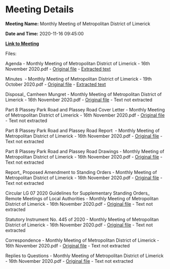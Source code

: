 # Meeting Details

**Meeting Name:** Monthly Meeting of Metropolitan District of Limerick

**Date and Time:** 2020-11-16 09:45:00

**[Link to Meeting](https://www.limerick.ie/council/whats-on/monthly-meeting-metropolitan-district-limerick-67)**

Files: 

Agenda - Monthly Meeting of Metropolitan District of Limerick - 16th November 2020.pdf - [Original file](https://www.limerick.ie/sites/default/files/media/documents/2020-11/00-agenda-monthly-meeting-16th-november-2020.pdf) - [Extracted text](./Agenda%20-%C2%A0Monthly%20Meeting%20of%20Metropolitan%20District%20of%20Limerick%20-%2016th%20November%202020.md)

Minutes  - Monthly Meeting of Metropolitan District of Limerick - 19th October 2020.pdf - [Original file](https://www.limerick.ie/sites/default/files/media/documents/2020-11/01-draft-minutes-monthly-meeting-19th-october-2020.pdf) - [Extracted text](./Minutes%C2%A0%20-%20Monthly%20Meeting%C2%A0of%20Metropolitan%20District%20of%20Limerick%20-%2019th%20October%202020.md)

Disposal_ Camheen Mungret - Monthly Meeting of Metropolitan District of Limerick - 16th November 2020.pdf - [Original file](https://www.limerick.ie/sites/default/files/media/documents/2020-11/02-disposal-camheen-mungret.pdf) - Text not extracted

Part 8 Plassey Park Road and Plassey Road Cover Letter - Monthly Meeting of Metropolitan District of Limerick - 16th November 2020.pdf - [Original file](https://www.limerick.ie/sites/default/files/media/documents/2020-11/03a-part-8-plassey-park-road-and-plassey-road-cover-letter.pdf) - Text not extracted

Part 8 Plassey Park Road and Plassey Road Report  - Monthly Meeting of Metropolitan District of Limerick - 16th November 2020.pdf - [Original file](https://www.limerick.ie/sites/default/files/media/documents/2020-11/03b-part-8-plassey-park-road-and-plassey-road-report-.pdf) - Text not extracted

Part 8 Plassey Park Road and Plassey Road Drawings - Monthly Meeting of Metropolitan District of Limerick - 16th November 2020.pdf - [Original file](https://www.limerick.ie/sites/default/files/media/documents/2020-11/03c-part-8-plassey-park-road-and-plassey-road-drawings.pdf) - Text not extracted

Report_ Proposed Amendment to Standing Orders - Monthly Meeting of Metropolitan District of Limerick - 16th November 2020.pdf - [Original file](https://www.limerick.ie/sites/default/files/media/documents/2020-11/04a-report-proposed-amendment-to-standing-orders.pdf) - Text not extracted

Circular LG 07 2020 Guidelines for Supplementary Standing Orders_ Remote Meetings of Local Authorities - Monthly Meeting of Metropolitan District of Limerick - 16th November 2020.pdf - [Original file](https://www.limerick.ie/sites/default/files/media/documents/2020-11/04b-circular-lg-07-2020-guidelines-for-supplementary-standing-orders-remote-meetings-of-local-authorities.pdf) - Text not extracted

Statutory Instrument No. 445 of 2020 - Monthly Meeting of Metropolitan District of Limerick - 16th November 2020.pdf - [Original file](https://www.limerick.ie/sites/default/files/media/documents/2020-11/04c-s.i.-no.-445-of-2020.pdf) - Text not extracted

Correspondence - Monthly Meeting of Metropolitan District of Limerick - 16th November 2020.pdf - [Original file](https://www.limerick.ie/sites/default/files/media/documents/2020-11/30-correspondence-november-2020.pdf) - Text not extracted

Replies to Questions - Monthly Meeting of Metropolitan District of Limerick - 16th November 2020.pdf - [Original file](https://www.limerick.ie/sites/default/files/media/documents/2020-11/replies-to-questions-16th-november-2020.pdf) - Text not extracted

